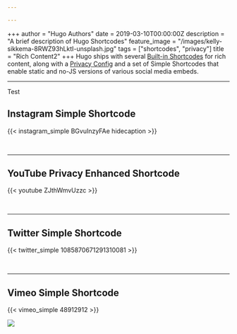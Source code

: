 ```yaml
---

---
```

+++
author = "Hugo Authors"
date = 2019-03-10T00:00:00Z
description = "A brief description of Hugo Shortcodes"
feature_image = "/images/kelly-sikkema-8RWZ93hLktI-unsplash.jpg"
tags = ["shortcodes", "privacy"]
title = "Rich Content2"
+++
Hugo ships with several [Built-in Shortcodes](https://gohugo.io/content-management/shortcodes/#use-hugo-s-built-in-shortcodes) for rich content, along with a [Privacy Config](https://gohugo.io/about/hugo-and-gdpr/) and a set of Simple Shortcodes that enable static and no-JS versions of various social media embeds.
<!--more-->

***

<div>
	Test
</div>


## Instagram Simple Shortcode

{{< instagram_simple BGvuInzyFAe hidecaption >}}

<br>

***

## YouTube Privacy Enhanced Shortcode

{{< youtube ZJthWmvUzzc >}}

<br>

***

## Twitter Simple Shortcode

{{< twitter_simple 1085870671291310081 >}}

<br>

***

## Vimeo Simple Shortcode

{{< vimeo_simple 48912912 >}}

![](/images/kelly-sikkema-8RWZ93hLktI-unsplash.jpg)